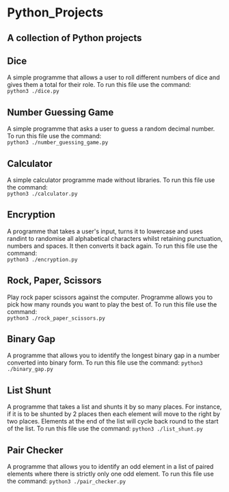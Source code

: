 # Python_Projects

## A collection of Python projects

## Dice 
A simple programme that allows a user to roll different numbers of dice and gives them a total for their role. To run this file use the command:  
`python3 ./dice.py`

## Number Guessing Game
A simple programme that asks a user to guess a random decimal number. To run this file use the command:  
`python3 ./number_guessing_game.py`

## Calculator
A simple calculator programme made without libraries. To run this file use the command:  
`python3 ./calculator.py`

## Encryption  
A programme that takes a user's input, turns it to lowercase and uses randint to randomise all alphabetical characters whilst retaining punctuation, numbers and spaces. It then converts it back again. To run this file use the command:  
`python3 ./encryption.py`

## Rock, Paper, Scissors
Play rock paper scissors against the computer. Programme allows you to pick how many rounds you want to play the best of. To run this file use the command:  
`python3 ./rock_paper_scissors.py`

## Binary Gap
A programme that allows you to identify the longest binary gap in a number converted into binary form. To run this file use the command:
`python3 ./binary_gap.py`

## List Shunt
A programme that takes a list and shunts it by so many places. For instance, if it is to be shunted by 2 places then each element will move to the right by two places. Elements at the end of the list will cycle back round to the start of the list. To run this file use the command:
`python3 ./list_shunt.py`

## Pair Checker
A programme that allows you to identify an odd element in a list of paired elements where there is strictly only one odd element. To run this file use the command:
`python3 ./pair_checker.py`
